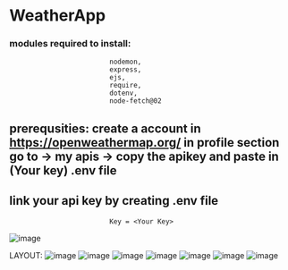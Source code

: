 # WeatherApp

### modules required to install:
                             nodemon,
                             express,
                             ejs,
                             require,
                             dotenv,
                             node-fetch@02
                             
## prerequsities: create a account in https://openweathermap.org/ in profile section go to -> my apis -> copy the apikey and paste in (Your key) .env file 

 ## link your api key by creating .env file
                             Key = <Your Key>
![image](https://github.com/HafeezaSamreen/WeatherApp/assets/71244664/ab10c273-1dce-4bc8-9880-b0f99a43d50a)
                             
LAYOUT:
![image](https://github.com/HafeezaSamreen/WeatherApp/assets/71244664/a38c54b0-ee07-48da-bb9a-9f59a8ed225b)
![image](https://github.com/HafeezaSamreen/WeatherApp/assets/71244664/adf1f22b-3fdf-49c4-8134-6640238ef303)
![image](https://github.com/HafeezaSamreen/WeatherApp/assets/71244664/ad27f36e-8097-4130-91c5-1a4fca8ecff4)
![image](https://github.com/HafeezaSamreen/WeatherApp/assets/71244664/a6ff1929-3b28-47fa-a94b-cf542d1da063)
![image](https://github.com/HafeezaSamreen/WeatherApp/assets/71244664/500f07a2-d54d-435b-ae54-d1cea370c056)
![image](https://github.com/HafeezaSamreen/WeatherApp/assets/71244664/5de91846-d0c5-4a5a-a065-b3b412bc4b18)
![image](https://github.com/HafeezaSamreen/WeatherApp/assets/71244664/93227f25-358e-4324-b09c-476416182114)
